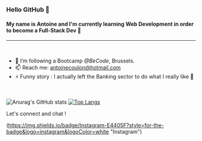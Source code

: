 ### Hello GitHub 👋


#### My name is **Antoine** and I'm currently learning Web Development in order to become a Full-Stack Dev 🔭
***
<br>

- 🌱 I’m following a Bootcamp *@BeCode*, Brussels.
- 📫 Reach me: antoinecoulon@hotmail.com
- ⚡ Funny story : I actually left the Banking sector to do what I really like 👊

<br>

![Anurag's GitHub stats](https://github-readme-stats.vercel.app/api?username=Antoinehtml&theme=yeblu&show_icons=true)
 [![Top Langs](https://github-readme-stats.vercel.app/api/top-langs/?username=Antoinehtml&theme=yeblu&hide=html)](https://github.com/AyraStelmaszewski/Welcome)

Let's connect and chat !

(https://img.shields.io/badge/Instagram-E4405F?style=for-the-badge&logo=instagram&logoColor=white "Instagram")

